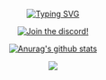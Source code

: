 <p align="center"><a href="https://github.com/Its-Cryptic"><img src="https://readme-typing-svg.demolab.com?font=Pixelify+Sans&pause=1000&color=B762F7&center=true&vCenter=true&random=false&width=435&lines=Aidan+(Cryptic);Mod+Developer" alt="Typing SVG" /></a></p>
<p align="center"><a href="https://discord.gg/t65ynsdTnZ"><img src="https://img.shields.io/discord/1165844313696108635?label=Discord&color=393939&labelColor=B762F7&style=for-the-badge&logo=discord&logoColor=white" alt="Join the discord!" /></a></p>


<p align="center"><a href="https://github.com/anuraghazra/github-readme-stats"><img align="center" src="https://github-readme-stats.vercel.app/api?username=Its-Cryptic&show_icons=true&include_all_commits=true&theme=cobalt&hide_border=true" alt="Anurag's github stats" /></a></p>
<p align="center"><a href="https://github.com/anuraghazra/github-readme-stats"><img align="center" src="https://github-readme-stats.vercel.app/api/top-langs/?username=Its-Cryptic&layout=compact&theme=cobalt&hide_border=true" /></a></p>


